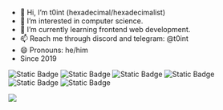 - 👋 Hi, I’m t0int (hexadecimal/hexadecimalist)
- 👀 I’m interested in computer science.
- 🌱 I’m currently learning frontend web development.
- 📫 Reach me through discord and telegram: @t0int
- 😄 Pronouns: he/him
- Since 2019

![Static Badge](https://img.shields.io/badge/javascript-black?style=for-the-badge&logo=javascript)
![Static Badge](https://img.shields.io/badge/nextjs-black?style=for-the-badge&logo=next.js)
![Static Badge](https://img.shields.io/badge/typescript-black?style=for-the-badge&logo=typescript)
![Static Badge](https://img.shields.io/badge/react-black?style=for-the-badge&logo=react)
![Static Badge](https://img.shields.io/badge/shadcnui-black?style=for-the-badge&logo=shadcnui)
![Static Badge](https://img.shields.io/badge/go-black?style=for-the-badge&logo=go)



![](http://badges.pufler.dev/visits/t0int1337/t0int1337?color=black&logo=github&style=for-the-badge)

